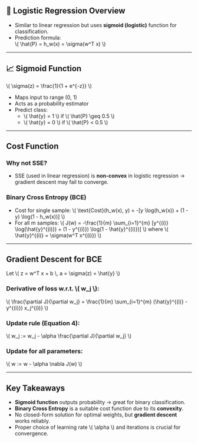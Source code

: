 ## 🔁 Logistic Regression Overview
- Similar to linear regression but uses **sigmoid (logistic)** function for classification.
- Prediction formula:  
  \\( \hat{P} = h_w(x) = \sigma(w^T x) \\)

---

## 📈 Sigmoid Function
\\( \sigma(z) = \frac{1}{1 + e^{-z}} \\)
- Maps input to range (0, 1)
- Acts as a probability estimator
- Predict class:
  - \\( \hat{y} = 1 \\) if \\( \hat{P} \geq 0.5 \\)
  - \\( \hat{y} = 0 \\) if \\( \hat{P} < 0.5 \\)

---

## Cost Function

### Why not SSE?
- SSE (used in linear regression) is **non-convex** in logistic regression → gradient descent may fail to converge.

### Binary Cross Entropy (BCE)
- Cost for single sample:
  \\( \text{Cost}(h_w(x), y) = -[y \log(h_w(x)) + (1 - y) \log(1 - h_w(x))] \\)
- For all m samples:
  \\( J(w) = -\frac{1}{m} \sum_{i=1}^{m} [y^{(i)} \log(\hat{y}^{(i)}) + (1 - y^{(i)}) \log(1 - \hat{y}^{(i)})] \\)
  where \\( \hat{y}^{(i)} = \sigma(w^T x^{(i)}) \\)

---

## Gradient Descent for BCE

Let \\( z = w^T x + b \\, a = \sigma(z) = \hat{y} \\)

### Derivative of loss w.r.t. \\( w_j \\):
\\( \frac{\partial J}{\partial w_j} = \frac{1}{m} \sum_{i=1}^{m} (\hat{y}^{(i)} - y^{(i)}) x_j^{(i)} \\)

### Update rule (Equation 4):
\\( w_j := w_j - \alpha \frac{\partial J}{\partial w_j} \\)

### Update for all parameters:
\\( w := w - \alpha \nabla J(w) \\)

---

## Key Takeaways
- **Sigmoid function** outputs probability → great for binary classification.
- **Binary Cross Entropy** is a suitable cost function due to its **convexity**.
- No closed-form solution for optimal weights, but **gradient descent** works reliably.
- Proper choice of learning rate \\( \alpha \\) and iterations is crucial for convergence.

